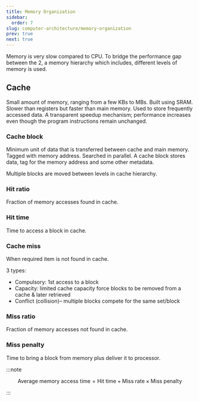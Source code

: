 ```yaml
---
title: Memory Organization
sidebar:
  order: 7
slug: computer-architecture/memory-organization
prev: true
next: true
---
```


Memory is very slow compared to CPU. To bridge the performance gap between the 2, a memory hierarchy which includes, different levels of memory is used.

## Cache

Small amount of memory, ranging from a few KBs to MBs. Built using SRAM. Slower than registers but faster than main memory. Used to store frequently accessed data. A transparent speedup mechanism; performance increases even though the program instructions remain unchanged.

### Cache block

Minimum unit of data that is transferred between cache and main memory. Tagged with memory address. Searched in parallel. A cache block stores data, tag for the memory address and some other metadata.

Multiple blocks are moved between levels in cache hierarchy.

### Hit ratio

Fraction of memory accesses found in cache.

### Hit time

Time to access a block in cache.

### Cache miss

When required item is not found in cache.

3 types:
- Compulsory: 1st access to a block
- Capacity: limited cache capacity force blocks to be removed from a cache & later retrieved
- Conflict (collision)– multiple blocks compete for the same set/block

### Miss ratio

Fraction of memory accesses not found in cache.

### Miss penalty

Time to bring a block from memory plus deliver it to processor.

:::note

```math
\text{Average memory access time} = \text{Hit time} + \text{Miss rate} \times \text{Miss penalty}
```

:::
